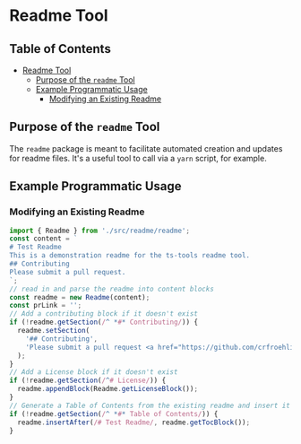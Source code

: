 # Readme Tool

## Table of Contents

- [Readme Tool](#readme-tool)
  - [Purpose of the `readme` Tool](#purpose-of-the-readme-tool)
  - [Example Programmatic Usage](#example-programmatic-usage)
    - [Modifying an Existing Readme](#modifying-an-existing-readme)

## Purpose of the `readme` Tool

The `readme` package is meant to facilitate automated creation and updates for readme files. It's a useful tool to call via a `yarn` script, for example.

## Example Programmatic Usage

### Modifying an Existing Readme

```typescript
import { Readme } from './src/readme/readme';
const content = `
# Test Readme
This is a demonstration readme for the ts-tools readme tool.
## Contributing
Please submit a pull request.
`;
// read in and parse the readme into content blocks
const readme = new Readme(content);
const prLink = '';
// Add a contributing block if it doesn't exist
if (!readme.getSection(/^ *#* Contributing/)) {
  readme.setSection(
    '## Contributing',
    'Please submit a pull request <a href="https://github.com/crfroehlich/ts-tools/pulls">here</a>.',
  );
}
// Add a License block if it doesn't exist
if (!readme.getSection(/^# License/)) {
  readme.appendBlock(Readme.getLicenseBlock());
}
// Generate a Table of Contents from the existing readme and insert it the title.
if (!readme.getSection(/^ *#* Table of Contents/)) {
  readme.insertAfter(/# Test Readme/, readme.getTocBlock());
}
```
